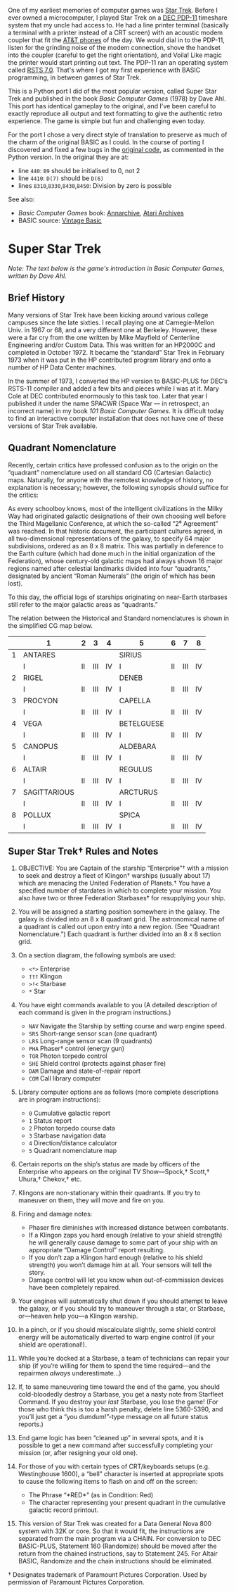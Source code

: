 One of my earliest memories of computer games was [Star Trek](https://en.wikipedia.org/wiki/Star_Trek_(1971_video_game)). Before I ever owned a microcomputer, I played Star Trek on a [DEC PDP-11](https://en.wikipedia.org/wiki/PDP-11) timeshare system that my uncle had access to. He had a line printer terminal (basically a terminal with a printer instead of a CRT screen) with an acoustic modem coupler that fit the [AT&T phones](https://en.wikipedia.org/wiki/Princess_telephone) of the day. We would dial in to the PDP-11, listen for the grinding noise of the modem connection, shove the handset into the coupler (careful to get the right orientation), and Voila! Like magic the printer would start printing out text. The PDP-11 ran an operating system called [RSTS 7.0](https://en.wikipedia.org/wiki/RSTS/E). That's where I got my first experience with BASIC programming, in between games of Star Trek.

This is a Python port I did of the most popular version, called Super Star Trek and published in the book _Basic Computer Games_ (1978) by Dave Ahl. This port has identical gameplay to the original, and I've been careful to exactly reproduce all output and text formatting to give the authentic retro experience. The game is simple but fun and challenging even today.

For the port I chose a very direct style of translation to preserve as much of the charm of the original BASIC as I could. In the course of porting I discovered and fixed a few bugs in the [original code](orig/superstartrek.bas), as commented in the Python version. In the original they are at:
- line `440`: `B9` should be initialised to 0, not 2
- line `4410`: `D(7)` should be `D(6)`
- lines `8310`,`8330`,`8430`,`8450`: Division by zero is possible

See also:
- _Basic Computer Games_ book: [Annarchive](https://annarchive.com/files/Basic_Computer_Games_Microcomputer_Edition.pdf#page=172), [Atari Archives](https://www.atariarchives.org/basicgames/showpage.php?page=157)
- BASIC source: [Vintage Basic](http://www.vintage-basic.net/games.html)

# Super Star Trek

_Note: The text below is the game's introduction in _Basic Computer Games_, written by Dave Ahl._

## Brief History
Many versions of Star Trek have been kicking around various college campuses since the late sixties. I recall playing one at Carnegie-Mellon Univ. in 1967 or 68, and a very different one at Berkeley. However, these were a far cry from the one written by Mike Mayfield of Centerline Engineering and/or Custom Data. This was written for an HP2000C and completed in October 1972. It became the “standard” Star Trek in February 1973 when it was put in the HP contributed program library and onto a number of HP Data Center machines.

In the summer of 1973, I converted the HP version to BASIC-PLUS for DEC’s RSTS-11 compiler and added a few bits and pieces while I was at it. Mary Cole at DEC contributed enormously to this task too. Later that year I published it under the name SPACWR (Space War — in retrospect, an incorrect name) in my book _101 Basic Computer Games_. It is difficult today to find an interactive computer installation that does not have one of these versions of Star Trek available.

## Quadrant Nomenclature
Recently, certain critics have professed confusion as to the origin on the “quadrant” nomenclature used on all standard CG (Cartesian Galactic) maps. Naturally, for anyone with the remotest knowledge of history, no explanation is necessary; however, the following synopsis should suffice for the critics:

As every schoolboy knows, most of the intelligent civilizations in the Milky Way had originated galactic designations of their own choosing well before the Third Magellanic Conference, at which the so-called “2⁶ Agreement” was reached. In that historic document, the participant cultures agreed, in all two-dimensional representations of the galaxy, to specify 64 major subdivisions, ordered as an 8 x 8 matrix. This was partially in deference to the Earth culture (which had done much in the initial organization of the Federation), whose century-old galactic maps had always shown 16 major regions named after celestial landmarks divided into four “quadrants,” designated by ancient “Roman Numerals” (the origin of which has been lost).

To this day, the official logs of starships originating on near-Earth starbases still refer to the major galactic areas as “quadrants.”

The relation between the Historical and Standard nomenclatures is shown in the simplified CG map below.

|   | 1            | 2  | 3   | 4  | 5          | 6  | 7   | 8  |
|---|--------------|----|-----|----|------------|----|-----|----|
| 1 |    ANTARES   |    |     |    |   SIRIUS   |    |     |    |
|   | I            | II | III | IV | I          | II | III | IV |
| 2 |     RIGEL    |    |     |    |    DENEB   |    |     |    |
|   | I            | II | III | IV | I          | II | III | IV |
| 3 |    PROCYON   |    |     |    |   CAPELLA  |    |     |    |
|   | I            | II | III | IV | I          | II | III | IV |
| 4 | VEGA         |    |     |    | BETELGUESE |    |     |    |
|   | I            | II | III | IV | I          | II | III | IV |
| 5 |    CANOPUS   |    |     |    |  ALDEBARA  |    |     |    |
|   | I            | II | III | IV | I          | II | III | IV |
| 6 |    ALTAIR    |    |     |    |   REGULUS  |    |     |    |
|   | I            | II | III | IV | I          | II | III | IV |
| 7 | SAGITTARIOUS |    |     |    |  ARCTURUS  |    |     |    |
|   | I            | II | III | IV | I          | II | III | IV |
| 8 |    POLLUX    |    |     |    |    SPICA   |    |     |    |
|   | I            | II | III | IV | I          | II | III | IV |

## Super Star Trek† Rules and Notes

1. OBJECTIVE: You are Captain of the starship “Enterprise”† with a mission to seek and destroy a fleet of Klingon† warships (usually about 17) which are menacing the United Federation of Planets.† You have a specified number of stardates in which to complete your mission. You also have two or three Federation Starbases† for resupplying your ship.

2. You will be assigned a starting position somewhere in the galaxy. The galaxy is divided into an 8 x 8 quadrant grid. The astronomical name of a quadrant is called out upon entry into a new region. (See “Quadrant Nomenclature.”) Each quadrant is further divided into an 8 x 8 section grid.

3. On a section diagram, the following symbols are used:
    - `<*>` Enterprise
    - `†††` Klingon
    - `>!<` Starbase
    - `*`   Star

4. You have eight commands available to you (A detailed description of each command is given in the program instructions.)
    - `NAV` Navigate the Starship by setting course and warp engine speed.
    - `SRS` Short-range sensor scan (one quadrant)
    - `LRS` Long-range sensor scan (9 quadrants)
    - `PHA` Phaser† control (energy gun)
    - `TOR` Photon torpedo control
    - `SHE` Shield control (protects against phaser fire)
    - `DAM` Damage and state-of-repair report
    - `COM` Call library computer

5. Library computer options are as follows (more complete descriptions are in program instructions):
    - `0` Cumulative galactic report
    - `1` Status report
    - `2` Photon torpedo course data
    - `3` Starbase navigation data
    - `4` Direction/distance calculator
    - `5` Quadrant nomenclature map

6. Certain reports on the ship’s status are made by officers of the Enterprise who appears on the original TV Show—Spock,† Scott,† Uhura,† Chekov,† etc.

7. Klingons are non-stationary within their quadrants. If you try to maneuver on them, they will move and fire on you.

8. Firing and damage notes:
    - Phaser fire diminishes with increased distance between combatants.
    - If a Klingon zaps you hard enough (relative to your shield strength) he will generally cause damage to some part of your ship with an appropriate “Damage Control” report resulting.
    - If you don’t zap a Klingon hard enough (relative to his shield strength) you won’t damage him at all. Your sensors will tell the story.
    - Damage control will let you know when out-of-commission devices have been completely repaired.

9. Your engines will automatically shut down if you should attempt to leave the galaxy, or if you should try to maneuver through a star, or Starbase, or—heaven help you—a Klingon warship.

10. In a pinch, or if you should miscalculate slightly, some shield control energy will be automatically diverted to warp engine control (if your shield are operational!).

11. While you’re docked at a Starbase, a team of technicians can repair your ship (if you’re willing for them to spend the time required—and the repairmen _always_ underestimate…)

12. If, to same maneuvering time toward the end of the game, you should cold-bloodedly destroy a Starbase, you get a nasty note from Starfleet Command. If you destroy your _last_ Starbase, you lose the game! (For those who think this is too a harsh penalty, delete line 5360-5390, and you’ll just get a “you dumdum!”-type message on all future status reports.)

13. End game logic has been “cleaned up” in several spots, and it is possible to get a new command after successfully completing your mission (or, after resigning your old one).

14. For those of you with certain types of CRT/keyboards setups (e.g. Westinghouse 1600), a “bell” character is inserted at appropriate spots to cause the following items to flash on and off on the screen:
    - The Phrase “\*RED\*” (as in Condition: Red)
    - The character representing your present quadrant in the cumulative galactic record printout.

15. This version of Star Trek was created for a Data General Nova 800 system with 32K or core. So that it would fit, the instructions are separated from the main program via a CHAIN. For conversion to DEC BASIC-PLUS, Statement 160 (Randomize) should be moved after the return from the chained instructions, say to Statement 245. For Altair BASIC, Randomize and the chain instructions should be eliminated.

† Designates trademark of Paramount Pictures Corporation. Used by permission of Paramount Pictures Corporation.
